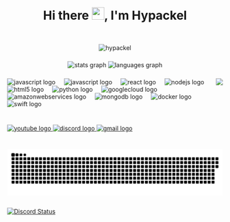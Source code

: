 <h1 align="center">Hi there <img src="https://media.giphy.com/media/hvRJCLFzcasrR4ia7z/giphy.gif" width="29px" height="29px">, I'm Hypackel</h1>

<br>

<p align="center"> <img src="https://komarev.com/ghpvc/?username=hypackel&label=Profile%20views&color=ff0000&style=for-the-badge" alt="hypackel" /> </p>


###



<div align="center">
  <img src="https://github-readme-stats.vercel.app/api?username=hypackel&hide_title=false&hide_rank=false&show_icons=true&include_all_commits=true&count_private=true&disable_animations=false&theme=dracula&locale=en&hide_border=false" height="150" alt="stats graph"  />
  <img src="https://github-readme-stats.vercel.app/api/top-langs?username=hypackel&locale=en&hide_title=false&layout=compact&card_width=320&langs_count=5&theme=dracula&hide_border=false" height="150" alt="languages graph"  />
</div>


###


<img align="right" height="150" src="https://wakatime.com/photo/4d01d481-afa2-4567-bab7-91564243df38?s=420"  />

###

<div align="left">
  <img src="https://img.shields.io/badge/Expo-FFF?logo=expo&logoColor=black&style=for-the-badge" height="30" alt="javascript logo"  />
   <img width="12" />
  <img src="https://img.shields.io/badge/JavaScript-F7DF1E?logo=javascript&logoColor=black&style=for-the-badge" height="30" alt="javascript logo"  />
  <img width="12" />
  <img src="https://img.shields.io/badge/React-61DAFB?logo=react&logoColor=black&style=for-the-badge" height="30" alt="react logo"  />
  <img width="12" />
  <img src="https://img.shields.io/badge/Node.js-339933?logo=nodedotjs&logoColor=white&style=for-the-badge" height="30" alt="nodejs logo"  />
  <img width="12" />
  <img src="https://img.shields.io/badge/HTML5-E34F26?logo=html5&logoColor=white&style=for-the-badge" height="30" alt="html5 logo"  />
  <img width="12" />
  <img src="https://img.shields.io/badge/Python-3776AB?logo=python&logoColor=white&style=for-the-badge" height="30" alt="python logo"  />
  <img width="12" />
  <img src="https://img.shields.io/badge/Google Cloud-4285F4?logo=googlecloud&logoColor=white&style=for-the-badge" height="30" alt="googlecloud logo"  />
  <img width="12" />
  <img src="https://img.shields.io/badge/Amazon AWS-232F3E?logo=amazonaws&logoColor=white&style=for-the-badge" height="30" alt="amazonwebservices logo"  />
  <img width="12" />
  <img src="https://img.shields.io/badge/MongoDB-47A248?logo=mongodb&logoColor=white&style=for-the-badge" height="30" alt="mongodb logo"  />
  <img width="12" />
  <img src="https://img.shields.io/badge/Docker-2496ED?logo=docker&logoColor=white&style=for-the-badge" height="30" alt="docker logo"  />
  <img width="12" />
  <img src="https://img.shields.io/badge/Swift-F05138?logo=swift&logoColor=white&style=for-the-badge" height="30" alt="swift logo"  />
</div>

<br>

###

<div align="left">
  <a href="https://www.youtube.com/@hypackel" target="_blank">
    <img src="https://img.shields.io/static/v1?message=Youtube&logo=youtube&label=&color=FF0000&logoColor=white&labelColor=&style=for-the-badge" height="35" alt="youtube logo"  />
  </a>
  <a href="https://discord.com/users/802232572297085059" target="_blank">
    <img src="https://img.shields.io/static/v1?message=Discord&logo=discord&label=&color=7289DA&logoColor=white&labelColor=&style=for-the-badge" height="35" alt="discord logo"  />
  </a>
  <a href="mailto:support@hypackel.com" target="_blank">
    <img src="https://img.shields.io/static/v1?message=Gmail&logo=gmail&label=&color=D14836&logoColor=white&labelColor=&style=for-the-badge" height="35" alt="gmail logo"  />
  </a>
</div>



###

<br clear="both">

<img src="https://raw.githubusercontent.com/hypackel/hypackel/output/snake.svg" alt="Snake animation" />
<br>

###



<!-- <div style="display: flex; justify-content: space-between; align-items: flex-start;">
  <a href="https://discord.com/users/802232572297085059" target="_blank">
    <img style="max-height: 150px; width: 49%;" alt="Discord Status" src="https://lanyard.cnrad.dev/api/802232572297085059?bg=1f1f1f&borderRadius=5px">
  </a>
  <a href="https://github.com/hypackel" target="_blank">
    <img style="max-height: 150px; width: 49%;" alt="Weekly Stats" src="https://github-readme-stats.vercel.app/api/wakatime?username=Hypackel&border_radius=5px&theme=dark&bg_color=1f1f1f&border_color=1f1f1f&icon_color=58a6ff&show_icons=true&disable_animations=true&custom_title=Weekly%20Stats">
  </a>
</div> -->

 <a href="https://discord.com/users/802232572297085059" target="_blank">
 <img width="50%" align="center" alt="Discord Status" src="https://lanyard.cnrad.dev/api/802232572297085059?bg=1f1f1f&borderRadius=5px">
</a> 
<!-- <a href="https://github.com/hypackel" target="_blank">
 <img width="50%" align="center" alt="Weekly Stats" src="https://github-readme-stats.vercel.app/api/wakatime?username=Hypackel&border_radius=5px&theme=dark&bg_color=1f1f1f&border_color=1f1f1f&icon_color=58a6ff&show_icons=true&disable_animations=true&custom_title=Weekly%20Stats">
</a> -->




###
